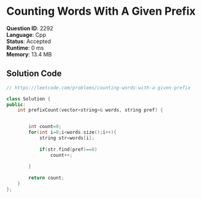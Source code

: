 # Counting Words With A Given Prefix

**Question ID**: 2292  
**Language**: Cpp  
**Status**: Accepted  
**Runtime**: 0 ms  
**Memory**: 13.4 MB  

## Solution Code
```cpp
// https://leetcode.com/problems/counting-words-with-a-given-prefix

class Solution {
public:
    int prefixCount(vector<string>& words, string pref) {


        int count=0;
        for(int i=0;i<words.size();i++){
            string str=words[i];
            
            if(str.find(pref)==0)
                count++;
        
        }
        
        return count;
    }
};
```
